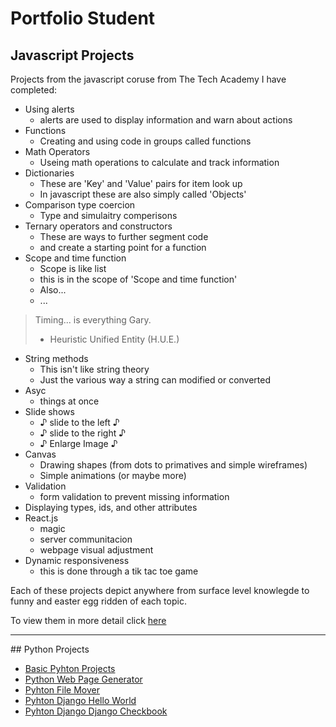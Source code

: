 # Portfolio Student

## Javascript Projects
Projects from the javascript coruse from The Tech Academy I have completed:

* Using alerts 
  * alerts are used to display information and warn about actions
* Functions
  * Creating and using code in groups called functions
* Math Operators
  * Useing math operations to calculate and track information
* Dictionaries
  * These are 'Key' and 'Value' pairs for item look up
  * In javascript these are also simply called 'Objects'
* Comparison type coercion
  * Type and simulaitry comperisons
* Ternary operators and constructors
  * These are ways to further segment code 
  * and create a starting point for a function
* Scope and time function
  * Scope is like list
  * this is in the scope of 'Scope and time function'
  * Also...
  * ...

> Timing...  is everything Gary.
> - Heuristic Unified Entity (H.U.E.)

* String methods
  * This isn't like string theory
  * Just the various way a string can modified or converted
* Asyc 
  * things at once
* Slide shows
  * ♪ slide to the left ♪
  * ♪ slide to the right ♪
  * ♪ Enlarge Image ♪
* Canvas
  * Drawing shapes (from dots to primatives and simple wireframes)
  * Simple animations (or maybe more)
* Validation
  * form validation to prevent missing information
* Displaying types, ids, and other attributes
* React.js
  * magic
  * server communitacion
  * webpage visual adjustment
* Dynamic responsiveness
  * this is done through a tik tac toe game

Each of these projects depict anywhere from surface level knowlegde to funny and easter egg ridden of each topic.

To view them in more detail click [here](https://github.com/JasonAlkain/JavaScript_Projects)

<hr>
## Python Projects

* [Basic Pyhton Projects](https://github.com/JasonAlkain/Python_Projects)
* [Python Web Page Generator](https://github.com/JasonAlkain/PythonWebPageGenerator)
* [Pyhton File Mover](https://github.com/JasonAlkain/FileMover)
* [Pyhton Django Hello World](https://github.com/JasonAlkain/Hello_World)
* [Pyhton Django Django Checkbook](https://github.com/JasonAlkain/Django_Checkbook)
